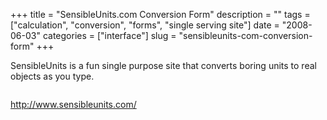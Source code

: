 +++
title = "SensibleUnits.com Conversion Form"
description = ""
tags = ["calculation", "conversion", "forms", "single serving site"]
date = "2008-06-03"
categories = ["interface"]
slug = "sensibleunits-com-conversion-form"
+++


<p>SensibleUnits is a fun single purpose site that converts boring units to real objects as you type.</p>
<div id="screens-full" class="clear"><div class="fullimg clear"><a href="//konigi.com/media/interface/sensibleunits-conversion-calculator-1.png" class="group" rel="group" title="1. "><img src="//konigi.com/media/interface/sensibleunits-conversion-calculator-1.png" alt="" class="img-responsive"></a></div></div><div id="screens-full" class="clear"><div class="fullimg clear"><a href="//konigi.com/media/interface/sensibleunits-conversion-calculator-2.png" class="group" rel="group" title="2. "><img src="//konigi.com/media/interface/sensibleunits-conversion-calculator-2.png" alt="" class="img-responsive"></a></div></div><div id="screens-full" class="clear"><div class="fullimg clear"><a href="//konigi.com/media/interface/sensibleunits-conversion-calculator-3.png" class="group" rel="group" title="3. "><img src="//konigi.com/media/interface/sensibleunits-conversion-calculator-3.png" alt="" class="img-responsive"></a></div></div><div id="screens-full" class="clear"><div class="fullimg clear"><a href="//konigi.com/media/interface/sensibleunits-conversion-calculator-4.png" class="group" rel="group" title="4. "><img src="//konigi.com/media/interface/sensibleunits-conversion-calculator-4.png" alt="" class="img-responsive"></a></div></div>        
<p><a href="http://www.sensibleunits.com/">http://www.sensibleunits.com/</a></p>

